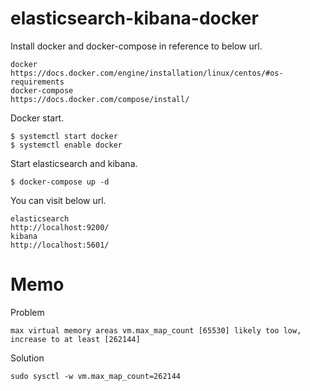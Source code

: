 # elasticsearch-kibana-docker
Install docker and docker-compose in reference to below url.

    docker
    https://docs.docker.com/engine/installation/linux/centos/#os-requirements
    docker-compose
    https://docs.docker.com/compose/install/
    
Docker start.

    $ systemctl start docker
    $ systemctl enable docker

Start elasticsearch and kibana.

    $ docker-compose up -d

You can visit below url.

    elasticsearch
    http://localhost:9200/
    kibana
    http://localhost:5601/

# Memo

Problem

    max virtual memory areas vm.max_map_count [65530] likely too low, increase to at least [262144]

Solution

    sudo sysctl -w vm.max_map_count=262144
    
